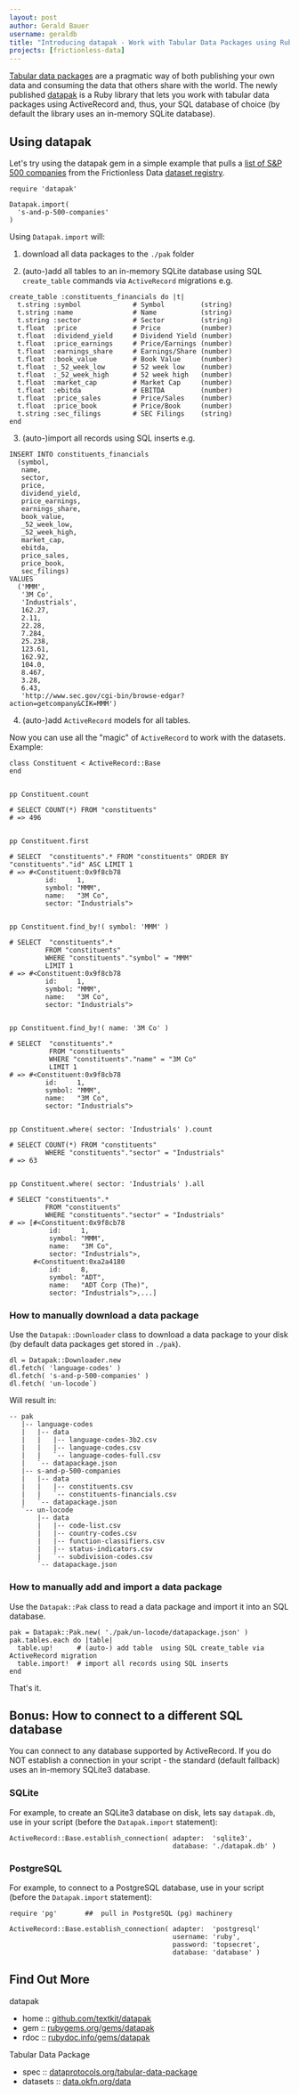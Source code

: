 ```yaml
---
layout: post
author: Gerald Bauer
username: geraldb
title: "Introducing datapak - Work with Tabular Data Packages using Ruby and ActiveRecord"
projects: [frictionless-data]
---
```


[Tabular data packages](http://data.okfn.org/doc/tabular-data-package)
are a pragmatic way of both publishing your own data and consuming the
data that others share with the world.  The newly published
[datapak](https://rubygems.org/gems/datapak) is a Ruby library that
lets you work with tabular data packages using ActiveRecord
 and, thus, your SQL database of choice (by default the library
uses an in-memory SQLite database).

## Using datapak

Let's try using the datapak gem in a simple example that pulls a
[list of S&P 500 companies](http://data.okfn.org/data/core/s-and-p-500-companies)
from the Frictionless Data [dataset registry](http://data.okfn.org/data).

~~~
require 'datapak'

Datapak.import(
  's-and-p-500-companies'
)
~~~

Using `Datapak.import` will:

1) download all data packages to the `./pak` folder

2) (auto-)add all tables to an in-memory SQLite database using SQL `create_table`
   commands via `ActiveRecord` migrations e.g.

~~~
create_table :constituents_financials do |t|
  t.string :symbol             # Symbol         (string)
  t.string :name               # Name           (string)
  t.string :sector             # Sector         (string)
  t.float  :price              # Price          (number)
  t.float  :dividend_yield     # Dividend Yield (number)
  t.float  :price_earnings     # Price/Earnings (number)
  t.float  :earnings_share     # Earnings/Share (number)
  t.float  :book_value         # Book Value     (number)
  t.float  :_52_week_low       # 52 week low    (number)
  t.float  :_52_week_high      # 52 week high   (number)
  t.float  :market_cap         # Market Cap     (number)
  t.float  :ebitda             # EBITDA         (number)
  t.float  :price_sales        # Price/Sales    (number)
  t.float  :price_book         # Price/Book     (number)
  t.string :sec_filings        # SEC Filings    (string)
end
~~~

3) (auto-)import all records using SQL inserts e.g.

~~~
INSERT INTO constituents_financials
  (symbol,
   name,
   sector,
   price,
   dividend_yield,
   price_earnings,
   earnings_share,
   book_value,
   _52_week_low,
   _52_week_high,
   market_cap,
   ebitda,
   price_sales,
   price_book,
   sec_filings)
VALUES
  ('MMM',
   '3M Co',
   'Industrials',
   162.27,
   2.11,
   22.28,
   7.284,
   25.238,
   123.61,
   162.92,
   104.0,
   8.467,
   3.28,
   6.43,
   'http://www.sec.gov/cgi-bin/browse-edgar?action=getcompany&CIK=MMM')
~~~

4) (auto-)add `ActiveRecord` models for all tables.


Now you can use all the "magic" of `ActiveRecord` to work
with the datasets. Example:

~~~
class Constituent < ActiveRecord::Base
end


pp Constituent.count

# SELECT COUNT(*) FROM "constituents"
# => 496


pp Constituent.first

# SELECT  "constituents".* FROM "constituents" ORDER BY "constituents"."id" ASC LIMIT 1
# => #<Constituent:0x9f8cb78
         id:     1,
         symbol: "MMM",
         name:   "3M Co",
         sector: "Industrials">


pp Constituent.find_by!( symbol: 'MMM' )

# SELECT  "constituents".*
         FROM "constituents"
         WHERE "constituents"."symbol" = "MMM"
         LIMIT 1
# => #<Constituent:0x9f8cb78
         id:     1,
         symbol: "MMM",
         name:   "3M Co",
         sector: "Industrials">


pp Constituent.find_by!( name: '3M Co' )

# SELECT  "constituents".*
          FROM "constituents"
          WHERE "constituents"."name" = "3M Co"
          LIMIT 1
# => #<Constituent:0x9f8cb78
         id:     1,
         symbol: "MMM",
         name:   "3M Co",
         sector: "Industrials">


pp Constituent.where( sector: 'Industrials' ).count

# SELECT COUNT(*) FROM "constituents"
         WHERE "constituents"."sector" = "Industrials"
# => 63


pp Constituent.where( sector: 'Industrials' ).all

# SELECT "constituents".*
         FROM "constituents"
         WHERE "constituents"."sector" = "Industrials"
# => [#<Constituent:0x9f8cb78
          id:     1,
          symbol: "MMM",
          name:   "3M Co",
          sector: "Industrials">,
      #<Constituent:0xa2a4180
          id:     8,
          symbol: "ADT",
          name:   "ADT Corp (The)",
          sector: "Industrials">,...]
~~~


### How to manually download a data package

Use the `Datapak::Downloader` class to download a data package
to your disk (by default data packages get stored in `./pak`).

~~~
dl = Datapak::Downloader.new
dl.fetch( 'language-codes' )
dl.fetch( 's-and-p-500-companies' )
dl.fetch( 'un-locode`)
~~~

Will result in:

~~~
-- pak
   |-- language-codes
   |   |-- data
   |   |   |-- language-codes-3b2.csv
   |   |   |-- language-codes.csv
   |   |   `-- language-codes-full.csv
   |   `-- datapackage.json
   |-- s-and-p-500-companies
   |   |-- data
   |   |   |-- constituents.csv
   |   |   `-- constituents-financials.csv
   |   `-- datapackage.json
   `-- un-locode
       |-- data
       |   |-- code-list.csv
       |   |-- country-codes.csv
       |   |-- function-classifiers.csv
       |   |-- status-indicators.csv
       |   `-- subdivision-codes.csv
       `-- datapackage.json
~~~

### How to manually add and import a data package

Use the `Datapak::Pak` class to read a data package and import it into
an SQL database.

~~~
pak = Datapak::Pak.new( './pak/un-locode/datapackage.json' )
pak.tables.each do |table|
  table.up!      # (auto-) add table  using SQL create_table via ActiveRecord migration
  table.import!  # import all records using SQL inserts
end
~~~

That's it.


## Bonus: How to connect to a different SQL database

You can connect to any database supported by ActiveRecord. If you do NOT
establish a connection in your script - the standard (default fallback)
uses an in-memory SQLite3 database.

### SQLite

For example, to create an SQLite3 database on disk, lets say `datapak.db`,
use in your script (before the `Datapak.import` statement):

~~~
ActiveRecord::Base.establish_connection( adapter:  'sqlite3',
                                         database: './datapak.db' )
~~~

### PostgreSQL

For example, to connect to a PostgreSQL database, use in your script
(before the `Datapak.import` statement):

~~~
require 'pg'       ##  pull in PostgreSQL (pg) machinery

ActiveRecord::Base.establish_connection( adapter:  'postgresql'
                                         username: 'ruby',
                                         password: 'topsecret',
                                         database: 'database' )
~~~


##  Find Out More

datapak

* home     :: [github.com/textkit/datapak](https://github.com/textkit/datapak)
* gem      :: [rubygems.org/gems/datapak](https://rubygems.org/gems/datapak)
* rdoc     :: [rubydoc.info/gems/datapak](http://rubydoc.info/gems/datapak)

Tabular Data Package

* spec     :: [dataprotocols.org/tabular-data-package](http://dataprotocols.org/tabular-data-package)
* datasets :: [data.okfn.org/data](http://data.okfn.org/data)

